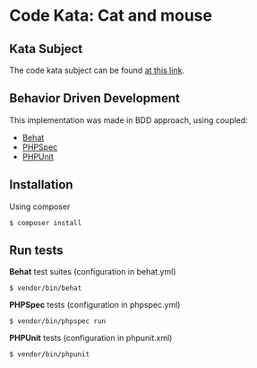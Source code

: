 # Code Kata: Cat and mouse

## Kata Subject

The code kata subject can be found [at this link](https://api.codewars.com/kata/cat-and-mouse-2d-version).

## Behavior Driven Development

This implementation was made in BDD approach, using coupled:
- [Behat](http://behat.org)
- [PHPSpec](http://www.phpspec.net)
- [PHPUnit](https://phpunit.de)

## Installation

Using composer 
```
$ composer install
```

## Run tests

**Behat** test suites (configuration in behat.yml)
```
$ vendor/bin/behat
```

**PHPSpec** tests (configuration in phpspec.yml)
```
$ vendor/bin/phpspec run
```

**PHPUnit** tests (configuration in phpunit.xml)
```
$ vendor/bin/phpunit
```
